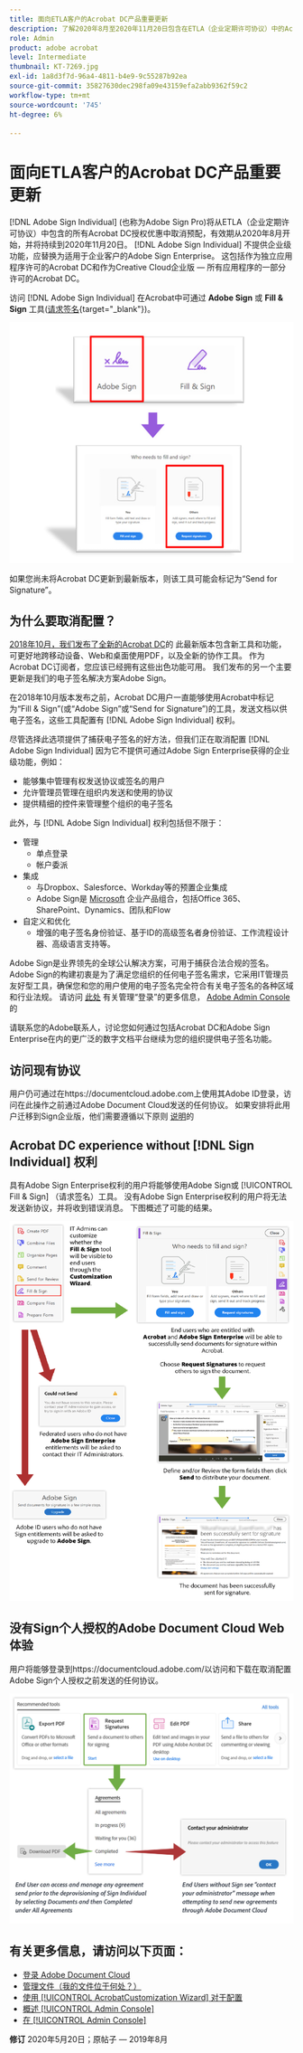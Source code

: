 ```yaml
---
title: 面向ETLA客户的Acrobat DC产品重要更新
description: 了解2020年8月至2020年11月20日包含在ETLA（企业定期许可协议）中的Acrobat DC授权的重要更改
role: Admin
product: adobe acrobat
level: Intermediate
thumbnail: KT-7269.jpg
exl-id: 1a8d3f7d-96a4-4811-b4e9-9c55287b92ea
source-git-commit: 35827630dec298fa09e43159efa2abb9362f59c2
workflow-type: tm+mt
source-wordcount: '745'
ht-degree: 6%

---
```


# 面向ETLA客户的Acrobat DC产品重要更新

[!DNL Adobe Sign Individual] (也称为Adobe Sign Pro)将从ETLA（企业定期许可协议）中包含的所有Acrobat DC授权优惠中取消预配，有效期从2020年8月开始，并将持续到2020年11月20日。 [!DNL Adobe Sign Individual] 不提供企业级功能，应替换为适用于企业客户的Adobe Sign Enterprise。 这包括作为独立应用程序许可的Acrobat DC和作为Creative Cloud企业版 — 所有应用程序的一部分许可的Acrobat DC。

访问 [!DNL Adobe Sign Individual] 在Acrobat中可通过 **Adobe Sign** 或 **Fill &amp; Sign** 工具([请求签名](https://www.adobe.com/acrobat/online/request-signature.html){target="_blank"})。

![[!DNL Adobe Sign Individual] 在Acrobat DC中访问](../assets/Deploy_SignEntitle1.png)

如果您尚未将Acrobat DC更新到最新版本，则该工具可能会标记为“Send for Signature”。

## 为什么要取消配置？

[2018年10月，我们发布了全新的Acrobat DC](https://news.adobe.com/news/news-details/2018/Adobe-Redefines-What-Is-Possible-With-PDF-With-All-New-Acrobat-DC)的 此最新版本包含新工具和功能，可更好地跨移动设备、Web和桌面使用PDF，以及全新的协作工具。 作为Acrobat DC订阅者，您应该已经拥有这些出色功能可用。 我们发布的另一个主要更新是我们的电子签名解决方案Adobe Sign。

在2018年10月版本发布之前，Acrobat DC用户一直能够使用Acrobat中标记为“Fill &amp; Sign”(或“Adobe Sign”或“Send for Signature”)的工具，发送文档以供电子签名，这些工具配置有 [!DNL Adobe Sign Individual] 权利。

尽管选择此选项提供了捕获电子签名的好方法，但我们正在取消配置 [!DNL Adobe Sign Individual] 因为它不提供可通过Adobe Sign Enterprise获得的企业级功能，例如：

* 能够集中管理有权发送协议或签名的用户
* 允许管理员管理在组织内发送和使用的协议
* 提供精细的控件来管理整个组织的电子签名

此外，与 [!DNL Adobe Sign Individual] 权利包括但不限于：

* 管理
   * 单点登录
   * 帐户委派
* 集成
   * 与Dropbox、Salesforce、Workday等的预置企业集成
   * Adobe Sign是 [Microsoft](https://acrobat.adobe.com/us/en/business/integrations/microsoft.html) 企业产品组合，包括Office 365、SharePoint、Dynamics、团队和Flow
* 自定义和优化
   * 增强的电子签名身份验证、基于ID的高级签名者身份验证、工作流程设计器、高级语言支持等。

Adobe Sign是业界领先的全球公认解决方案，可用于捕获合法合规的签名。 Adobe Sign的构建初衷是为了满足您组织的任何电子签名需求，它采用IT管理员友好型工具，确保您和您的用户使用的电子签名完全符合有关电子签名的各种区域和行业法规。 请访问 [此处](https://helpx.adobe.com/cn/enterprise/using/verify-domain-ownership.html) 有关管理“登录”的更多信息， [Adobe Admin Console](https://helpx.adobe.com/cn/enterprise/using/admin-console.html)的

请联系您的Adobe联系人，讨论您如何通过包括Acrobat DC和Adobe Sign Enterprise在内的更广泛的数字文档平台继续为您的组织提供电子签名功能。

## 访问现有协议

用户仍可通过在https://documentcloud.adobe.com上使用其Adobe ID登录，访问在此操作之前通过Adobe Document Cloud发送的任何协议。 如果安排将此用户迁移到Sign企业版，他们需要遵循以下原则 [说明](https://helpx.adobe.com/cn/sign/kb/how-to-download-signed-documents---adobe-sign.html)的

## Acrobat DC experience without [!DNL Sign Individual] 权利

具有Adobe Sign Enterprise权利的用户将能够使用Adobe Sign或 [!UICONTROL Fill &amp; Sign] （请求签名）工具。
没有Adobe Sign Enterprise权利的用户将无法发送新协议，并将收到错误消息。 下图概述了可能的结果。

![有关Acrobat DC体验的错误消息](../assets/Deploy_SignEntitle2.png)

## 没有Sign个人授权的Adobe Document Cloud Web体验

用户将能够登录到https://documentcloud.adobe.com/以访问和下载在取消配置Adobe Sign个人授权之前发送的任何协议。

![有关Document CloudWeb体验的错误消息](../assets/Deploy_SignEntitle3.png)

## 有关更多信息，请访问以下页面：

* [登录 Adobe Document Cloud](https://helpx.adobe.com/document-cloud/help/sign-in.html)
* [管理文件（我的文件位于何处？）](https://helpx.adobe.com/document-cloud/help/manage-files.html)
* [使用 [!UICONTROL AcrobatCustomization Wizard] 对于配置](https://www.adobe.com/devnet-docs/acrobatetk/tools/Wizard/WizardDC/index.html)
* [概述 [!UICONTROL Admin Console]](https://helpx.adobe.com/cn/enterprise/using/admin-console.html)
* [在 [!UICONTROL Admin Console]](https://helpx.adobe.com/cn/enterprise/using/verify-domain-ownership.html)

**修订** 2020年5月20日；原帖子 — 2019年8月
